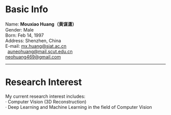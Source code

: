 # Basic Info
Name: **Mouxiao Huang（黄谋潇）**  
Gender: Male  
Born: Feb 14, 1997  
Address: Shenzhen, China  
E-mail: mx.huang@siat.ac.cn  
        &ensp;auneohuang@mail.scut.edu.cn  
        neohuang469@gmail.com  

---  

# Research Interest
My current research interest includes:  
 · Computer Vision (3D Reconstruction)  
 · Deep Learning and Machine Learning in the field of Computer Vision  
